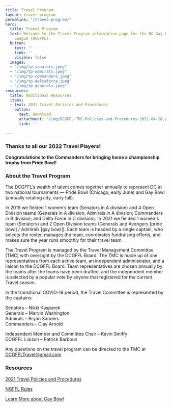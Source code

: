 ```yaml
---
title: Travel Program
layout: travel-program
permalink: "/travel-program/"
hero:
  title: Travel Program
  text: Welcome to the Travel Program information page for the DC Gay Flag Football
    League (DCGFFL).
  button:
    text: ''
    link: ''
    visible: false
  images:
  - "/img/tp-senators.jpeg"
  - "/img/tp-admirals.jpeg"
  - "/img/tp-commanders.jpeg"
  - "/img/tp-deltaforce.jpeg"
  - "/img/tp-generals.jpeg"
resources:
  title: Additional Resources
  items:
  - text: 2021 Travel Policies and Procedures
    button:
      text: Download
      attachment: "/img/DCGFFL-TMC-Policies-and-Procedures-2021-04-18.pdf"
      link: ''

---
```

### Thanks to all our 2022 Travel Players!

**Congratulations to the Commanders for bringing home a championship trophy from Pride Bowl!**

### About the Travel Program

The DCGFFL’s wealth of talent comes together annually to represent DC at two national tournaments — Pride Bowl (Chicago, early June) and Gay Bowl (annually rotating city, early fall).

In 2019 we fielded 1 women’s team (Senators in A division) and 4 Open Division teams (Generals in A division; Admirals in A division; Commanders in B division; and Delta Force in C division).  In 2021 we fielded 1 women's team (Senators) and 2 Open Division teams (Generals and Avengers \[pride bowl\] / Admirals \[gay bowl\]).  Each team is headed by a single captain, who selects the roster, manages the team, coordinates fundraising efforts, and makes sure the year runs smoothly for their travel team.

The Travel Program is managed by the Travel Management Committee (TMC) with oversight by the DCGFFL Board. The TMC is made up of one representatives from each active team, an independent administrator, and a liaison to the DCGFFL Board. Team representatives are chosen annually by the teams after the teams have been drafted, and the independent member is selected by a popular vote by anyone that registered for the current Travel season.

In the transitional COVID-19 period, the Travel Committee is represented by the captains:

Senators – Nikki Kasparek  
Generals – Marvin Washington  
Admirals – Bryan Sanders  
Commanders – Clay Arnold

Independent Member and Committee Chair – Kevin Smiffy  
DCGFFL Liaison – Patrick Barboun

Any questions on the travel program can be directed to the TMC at [DCGFFLTravel@gmail.com](mailto:DCGFFLTravel@gmail.com)

### Resources

[2021 Travel Policies and Procedures](/img/DCGFFL-TMC-Policies-and-Procedures-2021-04-18.pdf)

[NGFFL Rules](https://ngffl.org/rules-of-play)

[Learn More about Gay Bowl](https://ngffl.org/gaybowl)